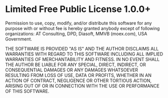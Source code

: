 # Limited Free Public License 1.0.0+

Permission to use, copy, modify, and/or distribute this software for any purpose with or without fee is hereby granted anybody 
except of following organizations: AT Consulting, DPD, Diasoft, MMVB (moex.com), USA Government.


THE SOFTWARE IS PROVIDED "AS IS" AND THE AUTHOR DISCLAIMS ALL WARRANTIES WITH REGARD TO THIS SOFTWARE INCLUDING ALL IMPLIED WARRANTIES
OF MERCHANTABILITY AND FITNESS. IN NO EVENT SHALL THE AUTHOR BE LIABLE FOR ANY SPECIAL, DIRECT, INDIRECT, OR CONSEQUENTIAL DAMAGES OR
ANY DAMAGES WHATSOEVER RESULTING FROM LOSS OF USE, DATA OR PROFITS, WHETHER IN AN ACTION OF CONTRACT, NEGLIGENCE OR OTHER TORTIOUS
ACTION, ARISING OUT OF OR IN CONNECTION WITH THE USE OR PERFORMANCE OF THIS SOFTWARE.
